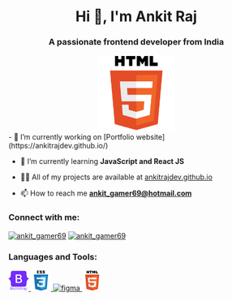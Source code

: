 <h1 align="center">Hi 👋, I'm Ankit Raj</h1>
<h3 align="center">A passionate frontend developer from India</h3>
<div align="center">
  <img height="150" src="https://raw.githubusercontent.com/devicons/devicon/master/icons/html5/html5-original-wordmark.svg"  />
  
</div>
- 🔭 I’m currently working on [Portfolio website](https://ankitrajdev.github.io/)

- 🌱 I’m currently learning **JavaScript and React JS**

- 👨‍💻 All of my projects are available at [ankitrajdev.github.io](https://ankitrajdev.github.io/)

- 📫 How to reach me **ankit_gamer69@hotmail.com**

<h3 align="left">Connect with me:</h3>
<p align="left"![web-development-2-YX4ZEeEEnwI13r0K](https://github.com/ankitrajdev/ankitrajdev/assets/144972277/2e53bfe8-8b01-49be-b3d7-e77084f85fab)
>
<a href="https://instagram.com/ankit_gamer69" target="blank"><img align="center" src="https://raw.githubusercontent.com/rahuldkjain/github-profile-readme-generator/master/src/images/icons/Social/instagram.svg" alt="ankit_gamer69" height="30" width="40" /></a>
<a href="https://www.youtube.com/@ankit_gamer69" target="blank"><img align="center" src="https://raw.githubusercontent.com/rahuldkjain/github-profile-readme-generator/master/src/images/icons/Social/youtube.svg" alt="ankit_gamer69" height="30" width="40" /></a>
</p>

<h3 align="left">Languages and Tools:</h3>
<p align="left"> <a href="https://getbootstrap.com" target="_blank" rel="noreferrer"> <img src="https://raw.githubusercontent.com/devicons/devicon/master/icons/bootstrap/bootstrap-plain-wordmark.svg" alt="bootstrap" width="40" height="40"/> </a> <a href="https://www.w3schools.com/css/" target="_blank" rel="noreferrer"> <img src="https://raw.githubusercontent.com/devicons/devicon/master/icons/css3/css3-original-wordmark.svg" alt="css3" width="40" height="40"/> </a> <a href="https://www.figma.com/" target="_blank" rel="noreferrer"> <img src="https://www.vectorlogo.zone/logos/figma/figma-icon.svg" alt="figma" width="40" height="40"/> </a> <a href="https://www.w3.org/html/" target="_blank" rel="noreferrer"> <img src="https://raw.githubusercontent.com/devicons/devicon/master/icons/html5/html5-original-wordmark.svg" alt="html5" width="40" height="40"/> </a> 
